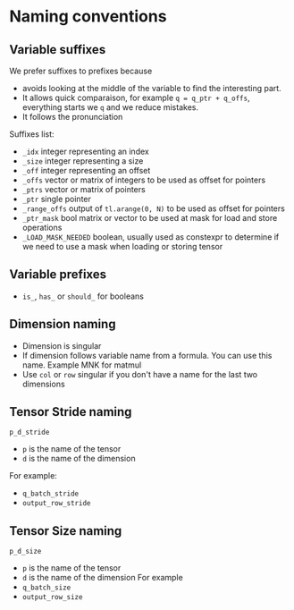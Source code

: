 # Naming conventions
## Variable suffixes
We prefer suffixes to prefixes because
- avoids looking at the middle of the variable to find the interesting part. 
- It allows quick comparaison, for example `q = q_ptr + q_offs`, everything starts we `q` and we reduce mistakes.
- It follows the pronunciation

Suffixes list:
- `_idx` integer representing an index
- `_size` integer representing a size
- `_off` integer representing an offset
- `_offs` vector or matrix of integers to be used as offset for pointers
- `_ptrs` vector or matrix of pointers
- `_ptr` single pointer
- `_range_offs` output of `tl.arange(0, N)` to be used as offset for pointers
-  `_ptr_mask` bool matrix or vector to be used at mask for load and store operations
- `_LOAD_MASK_NEEDED` boolean, usually used as constexpr to determine if we need to use a mask when loading or storing tensor
## Variable prefixes
- `is_`, `has_` or `should_` for booleans

## Dimension naming
- Dimension is singular
- If dimension follows variable name from a formula. You can use this name. Example MNK for matmul
- Use `col` or `row` singular if you don't have a name for the last two dimensions

## Tensor Stride naming
`p_d_stride`
- `p` is the name of the tensor
- `d` is the name of the dimension

For example:
- `q_batch_stride`
- `output_row_stride`

## Tensor Size naming
`p_d_size`
- `p` is the name of the tensor
- `d` is the name of the dimension
For example
- `q_batch_size`
- `output_row_size`